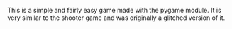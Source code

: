 This is a simple and fairly easy game made with the pygame module. It is very similar to the shooter game and was originally a glitched version of it.
